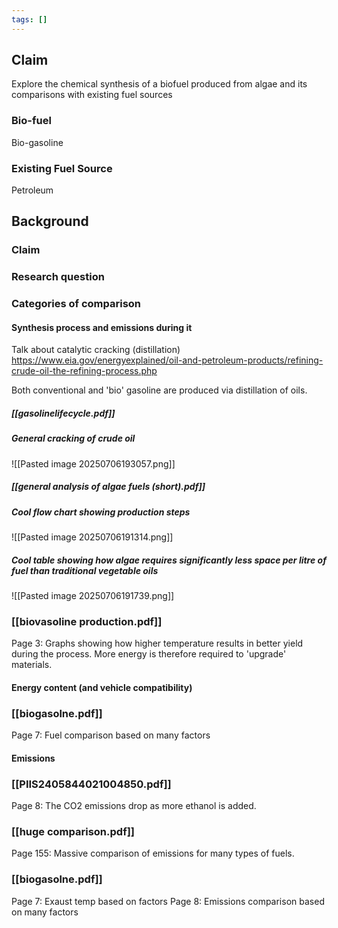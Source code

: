 ```yaml
---
tags: []
---
```

## Claim
Explore the chemical synthesis of a biofuel produced from algae and its comparisons with existing fuel sources

### Bio-fuel
Bio-gasoline


### Existing Fuel Source
Petroleum



## Background
### Claim 


### Research question


### Categories of comparison
#### Synthesis process and emissions during it
Talk about catalytic cracking (distillation) https://www.eia.gov/energyexplained/oil-and-petroleum-products/refining-crude-oil-the-refining-process.php

Both conventional and 'bio' gasoline are produced via distillation of oils. 
##### [[gasolinelifecycle.pdf]]
##### General cracking of crude oil
![[Pasted image 20250706193057.png]]

##### [[general analysis of algae fuels (short).pdf]]
##### Cool flow chart showing production steps

![[Pasted image 20250706191314.png]]

##### Cool table showing how algae requires significantly less space per litre of fuel than traditional vegetable oils 
![[Pasted image 20250706191739.png]]


### [[biovasoline production.pdf]]
Page 3: Graphs showing how higher temperature results in better yield during the process. More energy is therefore required to 'upgrade' materials. 

#### Energy content (and vehicle compatibility)
### [[biogasolne.pdf]]
Page 7: Fuel comparison based on many factors

#### Emissions

### [[PIIS2405844021004850.pdf]]
Page 8: The CO2 emissions drop as more ethanol is added. 

### [[huge comparison.pdf]]
Page 155: Massive comparison of emissions for many types of fuels. 

### [[biogasolne.pdf]]
Page 7: Exaust temp based on factors 
Page 8: Emissions comparison based on many factors